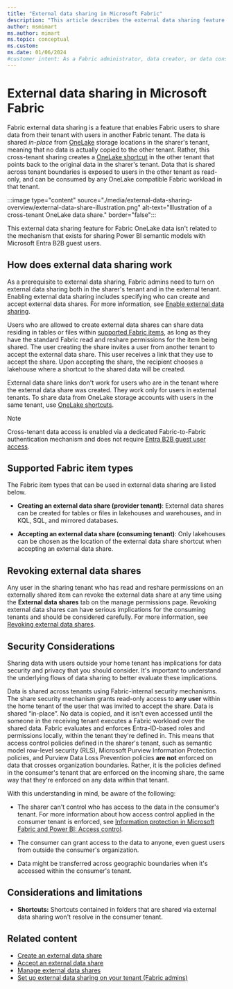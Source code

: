 ```yaml
---
title: "External data sharing in Microsoft Fabric"
description: "This article describes the external data sharing feature in Microsoft Fabric."
author: msmimart
ms.author: mimart
ms.topic: conceptual
ms.custom:
ms.date: 01/06/2024
#customer intent: As a Fabric administrator, data creator, or data consumer, I want to learn about sharing data stored in OneLake from one tenant to another, so that data doesn't have to be copied when it is shared.
---
```


# External data sharing in Microsoft Fabric

Fabric external data sharing is a feature that enables Fabric users to share data from their tenant with users in another Fabric tenant. The data is shared *in-place* from [OneLake](../onelake/onelake-overview.md) storage locations in the sharer's tenant, meaning that no data is actually copied to the other tenant. Rather, this cross-tenant sharing creates a [OneLake shortcut](../onelake/onelake-shortcuts.md) in the other tenant that points back to the original data in the sharer's tenant. Data that is shared across tenant boundaries is exposed to users in the other tenant as read-only, and can be consumed by any OneLake compatible Fabric workload in that tenant.

:::image type="content" source="./media/external-data-sharing-overview/external-data-share-illustration.png" alt-text="Illustration of a cross-tenant OneLake data share." border="false":::

This external data sharing feature for Fabric OneLake data isn't related to the mechanism that exists for sharing Power BI semantic models with Microsoft Entra B2B guest users.

## How does external data sharing work

As a prerequisite to external data sharing, Fabric admins need to turn on external data sharing both in the sharer's tenant and in the external tenant. Enabling external data sharing includes specifying who can create and accept external data shares. For more information, see [Enable external data sharing](./external-data-sharing-enable.md).

Users who are allowed to create external data shares can share data residing in tables or files within [supported Fabric items](#supported-fabric-item-types), as long as they have the standard Fabric read and reshare permissions for the item being shared. The user creating the share invites a user from another tenant to accept the external data share. This user receives a link that they use to accept the share. Upon accepting the share, the recipient chooses a lakehouse where a shortcut to the shared data will be created.

External data share links don't work for users who are in the tenant where the external data share was created. They work only for users in external tenants. To share data from OneLake storage accounts with users in the same tenant, use [OneLake shortcuts](../onelake/onelake-shortcuts.md).

> [!NOTE]
> Cross-tenant data access is enabled via a dedicated Fabric-to-Fabric authentication mechanism and does not require [Entra B2B guest user access](/power-bi/enterprise/service-admin-azure-ad-b2b).

## Supported Fabric item types

The Fabric item types that can be used in external data sharing are listed below.

* **Creating an external data share (provider tenant)**: External data shares can be created for tables or files in lakehouses and warehouses, and in KQL, SQL, and mirrored databases.

* **Accepting an external data share (consuming tenant)**: Only lakehouses can be chosen as the location of the external data share shortcut when accepting an external data share.

## Revoking external data shares

Any user in the sharing tenant who has read and reshare permissions on an externally shared item can revoke the external data share at any time using the **External data shares** tab on the manage permissions page. Revoking external data shares can have serious implications for the consuming tenants and should be considered carefully. For more information, see [Revoking external data shares](./external-data-sharing-manage.md#revoke-external-data-shares).

## Security Considerations

Sharing data with users outside your home tenant has implications for data security and privacy that you should consider. It's important to understand the underlying flows of data sharing to better evaluate these implications.

Data is shared across tenants using Fabric-internal security mechanisms. The share security mechanism grants read-only access to **any user** within the home tenant of the user that was invited to accept the share. Data is shared “in-place”. No data is copied, and it isn't even accessed until the someone in the receiving tenant executes a Fabric workload over the shared data. Fabric evaluates and enforces Entra-ID-based roles and permissions locally, within the tenant they're defined in. This means that access control policies defined in the sharer's tenant, such as semantic model row-level security (RLS), Microsoft Purview Information Protection policies, and Purview Data Loss Prevention policies **are not** enforced on data that crosses organization boundaries. Rather, it is the policies defined in the consumer's tenant that are enforced on the incoming share, the same way that they're enforced on any data within that tenant.

With this understanding in mind, be aware of the following:

* The sharer can't control who has access to the data in the consumer's tenant. For more information about how access control applied in the consumer tenant is enforced, see [Information protection in Microsoft Fabric and Power BI: Access control](/fabric/governance/information-protection#access-control).

* The consumer can grant access to the data to anyone, even guest users from outside the consumer's organization.

* Data might be transferred across geographic boundaries when it's accessed within the consumer's tenant.

## Considerations and limitations

* **Shortcuts:** Shortcuts contained in folders that are shared via external data sharing won't resolve in the consumer tenant.

## Related content

* [Create an external data share](./external-data-sharing-create.md)
* [Accept an external data share](./external-data-sharing-accept.md)
* [Manage external data shares](./external-data-sharing-manage.md)
* [Set up external data sharing on your tenant (Fabric admins)](./external-data-sharing-enable.md)
